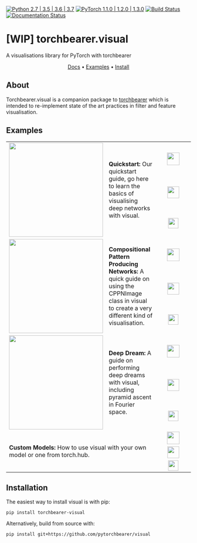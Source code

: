 [![Python 2.7 | 3.5 | 3.6 | 3.7](https://img.shields.io/badge/python-2.7%20%7C%203.5%20%7C%203.6%20%7C%203.7-brightgreen.svg)](https://www.python.org/) 
[![PyTorch 1.1.0 | 1.2.0 | 1.3.0](https://img.shields.io/badge/pytorch-1.1.0%20%7C%201.2.0%20%7C%201.3.0-brightgreen.svg)](https://pytorch.org/) 
[![Build Status](https://travis-ci.com/pytorchbearer/visual.svg?branch=master)](https://travis-ci.com/pytorchbearer/visual)
[![Documentation Status](https://readthedocs.org/projects/visual/badge/?version=latest)](https://visual.readthedocs.io/en/latest/?badge=latest)

# \[WIP\] torchbearer.visual
A visualisations library for PyTorch with torchbearer

<p align="center">
  <a href="https://visual.readthedocs.io/en/latest/">Docs</a> •
  <a href="#examples">Examples</a> •
  <a href="#install">Install</a>
</p>

<a name="about"/>

## About

Torchbearer.visual is a companion package to [torchbearer](https://github.com/ecs-vlc/torchbearer) which is 
intended to re-implement state of the art practices in filter and feature visualisation.

<a id="examples"></a>

## Examples

<table>
    <tr>
        <td rowspan="3" width="160">
            <img src="https://raw.githubusercontent.com/pytorchbearer/visual/master/docs/_static/img/quickstart.png" width="256">
        </td>    
        <td rowspan="3">
            <b>Quickstart:</b> Our quickstart guide, go here to learn the basics of visualising deep networks with visual.
        </td>
        <td align="center" width="80">
            <a href="https://nbviewer.jupyter.org/github/pytorchbearer/visual/blob/master/docs/_static/notebooks/quickstart.ipynb">
                <img src="http://www.pytorchbearer.org/assets/img/nbviewer_logo.svg" height="34">
            </a>
        </td>
    </tr>
    <tr>
        <td align="center">
            <a href="https://github.com/pytorchbearer/visual/blob/master/docs/_static/notebooks/quickstart.ipynb">
                <img src="http://www.pytorchbearer.org/assets/img/github_logo.png" height="32">
            </a>
        </td>
    </tr>
    <tr>
        <td align="center">
            <a href="https://colab.research.google.com/github/pytorchbearer/visual/blob/master/docs/_static/notebooks/quickstart.ipynb">
                <img src="http://www.pytorchbearer.org/assets/img/colab_logo.png" height="28">
            </a>
        </td>
    </tr>
    <tr>
        <td rowspan="3" width="160">
            <img src="https://raw.githubusercontent.com/pytorchbearer/visual/master/docs/_static/img/cppn.png" width="256">
        </td>    
        <td rowspan="3">
            <b>Compositional Pattern Producing Networks:</b> A quick guide on using the CPPNImage class in visual to create a very different kind of visualisation.
        </td>
        <td align="center" width="80">
            <a href="https://nbviewer.jupyter.org/github/pytorchbearer/visual/blob/master/docs/_static/notebooks/cppn.ipynb">
                <img src="http://www.pytorchbearer.org/assets/img/nbviewer_logo.svg" height="34">
            </a>
        </td>
    </tr>
    <tr>
        <td align="center">
            <a href="https://github.com/pytorchbearer/visual/blob/master/docs/_static/notebooks/cppn.ipynb">
                <img src="http://www.pytorchbearer.org/assets/img/github_logo.png" height="32">
            </a>
        </td>
    </tr>
    <tr>
        <td align="center">
            <a href="https://colab.research.google.com/github/pytorchbearer/visual/blob/master/docs/_static/notebooks/cppn.ipynb">
                <img src="http://www.pytorchbearer.org/assets/img/colab_logo.png" height="28">
            </a>
        </td>
    </tr>
    <tr>
        <td rowspan="3" width="160">
            <img src="https://raw.githubusercontent.com/pytorchbearer/visual/master/docs/_static/img/deep_dream.png" width="256">
        </td>    
        <td rowspan="3">
            <b>Deep Dream:</b> A guide on performing deep dreams with visual, including pyramid ascent in Fourier space.
        </td>
        <td align="center" width="80">
            <a href="https://nbviewer.jupyter.org/github/pytorchbearer/visual/blob/master/docs/_static/notebooks/deep_dream.ipynb">
                <img src="http://www.pytorchbearer.org/assets/img/nbviewer_logo.svg" height="34">
            </a>
        </td>
    </tr>
    <tr>
        <td align="center">
            <a href="https://github.com/pytorchbearer/visual/blob/master/docs/_static/notebooks/deep_dream.ipynb">
                <img src="http://www.pytorchbearer.org/assets/img/github_logo.png" height="32">
            </a>
        </td>
    </tr>
    <tr>
        <td align="center">
            <a href="https://colab.research.google.com/github/pytorchbearer/visual/blob/master/docs/_static/notebooks/deep_dream.ipynb">
                <img src="http://www.pytorchbearer.org/assets/img/colab_logo.png" height="28">
            </a>
        </td>
    </tr>
    <tr>
        <td rowspan="3" colspan="2">
            <b>Custom Models:</b> How to use visual with your own model or one from torch.hub.
        </td>
        <td align="center" width="80">
            <a href="https://nbviewer.jupyter.org/github/pytorchbearer/visual/blob/master/docs/_static/notebooks/custom_models.ipynb">
                <img src="http://www.pytorchbearer.org/assets/img/nbviewer_logo.svg" height="34">
            </a>
        </td>
    </tr>
    <tr>
        <td align="center">
            <a href="https://github.com/pytorchbearer/visual/blob/master/docs/_static/notebooks/custom_models.ipynb">
                <img src="http://www.pytorchbearer.org/assets/img/github_logo.png" height="32">
            </a>
        </td>
    </tr>
    <tr>
        <td align="center">
            <a href="https://colab.research.google.com/github/pytorchbearer/visual/blob/master/docs/_static/notebooks/custom_models.ipynb">
                <img src="http://www.pytorchbearer.org/assets/img/colab_logo.png" height="28">
            </a>
        </td>
    </tr>
</table>

<a name="install"/>

## Installation

The easiest way to install visual is with pip:

`pip install torchbearer-visual`

Alternatively, build from source with:

`pip install git+https://github.com/pytorchbearer/visual`
